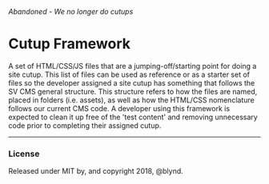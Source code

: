 *Abandoned - We no longer do cutups*

# Cutup Framework

A set of HTML/CSS/JS files that are a jumping-off/starting point for doing a site cutup. This list of files can be used as reference or as a starter set of files so the developer assigned a site cutup has something that follows the SV CMS general structure. This structure refers to how the files are named, placed in folders (i.e. assets), as well as how the HTML/CSS nomenclature follows our current CMS code. A developer using this framework is expected to clean it up free of the 'test content' and removing unnecessary code prior to completing their assigned cutup.

---

### License

Released under MIT by, and copyright 2018, @blynd.
